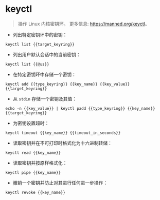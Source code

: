 # keyctl

> 操作 Linux 内核密钥环。
> 更多信息: <https://manned.org/keyctl>。

- 列出特定密钥环中的密钥：

`keyctl list {{target_keyring}}`

- 列出用户默认会话中的当前密钥：

`keyctl list {{@us}}`

- 在特定密钥环中存储一个密钥：

`keyctl add {{type_keyring}} {{key_name}} {{key_value}} {{target_keyring}}`

- 从 `stdin` 存储一个密钥及其值：

`echo -n {{key_value}} | keyctl padd {{type_keyring}} {{key_name}} {{target_keyring}}`

- 为密钥设置超时：

`keyctl timeout {{key_name}} {{timeout_in_seconds}}`

- 读取密钥并在不可打印时格式化为十六进制转储：

`keyctl read {{key_name}}`

- 读取密钥并按原样格式化：

`keyctl pipe {{key_name}}`

- 撤销一个密钥并防止对其进行任何进一步操作：

`keyctl revoke {{key_name}}`